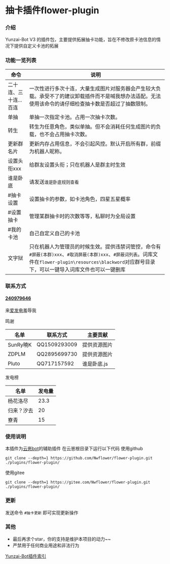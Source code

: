 # 抽卡插件flower-plugin
### 介绍
Yunzai-Bot V3 的插件包，主要提供拓展抽卡功能，旨在不修改原卡池信息的情况下提供自定义卡池的拓展

### 功能一览列表
| 命令| 说明|
|---------|------------|
| 二十连、三十连...百连| 一次性进行多次十连，大量生成图片对服务器会产生较大负载。承受不了的建议卸载插件而不是喊我想办法适配。无法使用该命令的请仔细检查抽卡数是否超过了抽数限制。 |
| 单抽 | 单抽一次指定卡池。占用一次抽卡次数。 |
| 转生 | 转生为任意角色，类似单抽。但不会消耗任何生成图片的负载，也不会占用抽卡次数。|
| 更新群名片 | 更新内存占用信息，不会引起风控。默认开启所有群，前缀为机器人昵称。|
| 设置头衔xxx | 给群友设置头衔；只在机器人是群主时生效|
| 谁是卧底 | 请发送`谁是卧底规则查看`|
| #抽卡设置   | 设置抽卡的参数，如卡池角色，四星五星概率 |
| #设置抽卡   | 管理某群抽卡时的次数等等，私聊时为全局设置|
| #我的卡池   | 自己自定义自己的卡池|
| 文字狱 | 只在机器人为管理员的时候生效。提供违禁词管控，命令有`#屏蔽(本群)xxx`、`#取消屏蔽(本群)xxx`、`#屏蔽词列表`。词库文件在`flower-plugin\resources\blackword`对应群号目录下，可以一键导入词库文件也可以一键删库 |

### 联系方式
#### [240979646](https://jq.qq.com/?_wv=1027&k=gxBix6w7)

来[爱发电](https://afdian.net/a/Nwflower)羞辱我

鸣谢

| 名单      | 联系方式         | 主要贡献    |
|---------|--------------|---------|
| SunRy曉K | QQ1509293009 | 提供资源图片  |
| ZDPLM   | QQ2895699730 | 提供资源图片  |
| Pluto   | QQ717157592  | 谁是卧底.js |

发电榜

| 名单   | 发电量  |
|------|------|
| 杨花洛尽 | 23.3 |
| 归来？汐去 | 20   |
| 寮青   | 15   |

### 使用说明

本插件为[云崽bot](https://gitee.com/Le-niao/Yunzai-Bot)的辅助插件
在云崽根目录下运行以下代码
使用github
```
git clone --depth=1 https://github.com/Nwflower/flower-plugin.git ./plugins/flower-plugin/
```
使用gitee
```
git clone --depth=1 https://gitee.com/Nwflower/flower-plugin.git ./plugins/flower-plugin/
```

### 更新
发送命令 `#抽卡更新` 即可实现更新操作

### 其他
- 最后再求个star，你的支持是维护本项目的动力~~
- 严禁用于任何商业用途和非法行为

[Yunzai-Bot插件索引](https://gitee.com/Hikari666/Yunzai-Bot-plugins-index) 
